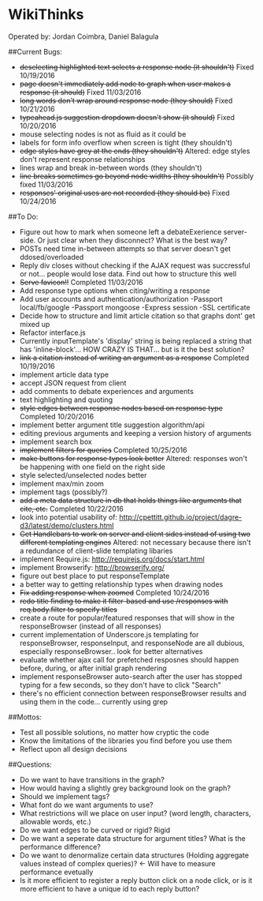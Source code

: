 WikiThinks
=====
Operated by: Jordan Coimbra, Daniel Balagula

##Current Bugs:
- ~~deselecting highlighted text selects a response node (it shouldn't)~~ Fixed 10/19/2016
- ~~page doesn't immediately add node to graph when user makes a response (it should)~~ Fixed 11/03/2016
- ~~long words don't wrap around response node (they should)~~ Fixed 10/21/2016
- ~~typeahead.js suggestion dropdown doesn't show (it should)~~ Fixed 10/20/2016
- mouse selecting nodes is not as fluid as it could be
- labels for form info overflow when screen is tight (they shouldn't)
- ~~edge styles have grey at the ends (they shouldn't)~~ Altered: edge styles don't represent response relationships
- lines wrap and break in-between words (they shouldn't)
- ~~line breaks sometimes go beyond node widths (they shouldn't)~~ Possibly fixed 11/03/2016
- ~~responses' original uses are not recorded (they should be)~~ Fixed 10/24/2016

##To Do:
- Figure out how to mark when someone left a debateExerience server-side. Or just clear when they disconnect? What is the best way?
- POSTs need time in-between attempts so that server doesn't get ddosed/overloaded
- Reply div closes without checking if the AJAX request was succressful or not... people would lose data. Find out how to structure this well
- ~~Serve favicon!!~~ Completed 11/03/2016
- Add response type options when citing/writing a response
- Add user accounts and authentication/authorization
  -Passport local/fb/google
  -Passport mongoose
  -Express session
  -SSL certificate
- Decide how to structure and limit article citation so that graphs dont' get mixed up
- Refactor interface.js
- Currently inputTemplate's 'display' string is being replaced a string that has 'inline-block'... HOW CRAZY IS THAT... but is it the best solution?
- ~~link a citation instead of writing an argument as a response~~ Completed 10/19/2016
- implement article data type
- accept JSON request from client
- add comments to debate experiences and arguments
- text highlighting and quoting
- ~~style edges between response nodes based on response type~~ Completed 10/20/2016
- implement better argument title suggestion algorithm/api
- editing previous arguments and keeping a version history of arguments
- implement search box
- ~~implement filters for queries~~ Completed 10/25/2016
- ~~make buttons for response types look better~~ Altered: responses won't be happening with one field on the right side
- style selected/unselected nodes better
- implement max/min zoom
- implement tags (possibly?)
- ~~add a meta data structure in db that holds things like arguments that cite, etc.~~ Completed 10/22/2016
- look into potential usability of: http://cpettitt.github.io/project/dagre-d3/latest/demo/clusters.html
- ~~Get Handlebars to work on server and client sides instead of using two different templating engines~~ Altered: not necessary because there isn't a redundance of client-slide templating libaries
- implement Require.js: http://requirejs.org/docs/start.html
- implement Browserify: http://browserify.org/
- figure out best place to put responseTemplate
- a better way to getting relationship types when drawing nodes
- ~~Fix adding response when zoomed~~ Completed 10/24/2016
- ~~redo title finding to make it filter-based and use /responses with req.body.filter to specify titles~~ 
- create a route for popular/featured responses that will show in the responseBrowser (instead of all responses)
- current implementation of Underscore.js templating for responseBrowser, responseInput, and responseNode are all dubious, especially responseBrowser.. look for better alternatives
- evaluate whether ajax call for prefetched resposnes should happen before, during, or after initial graph rendering
- implement responseBrowser auto-search after the user has stopped typing for a few seconds, so they don't have to click "Search"
- there's no efficient connection between responseBrowser results and using them in the code... currently using grep

##Mottos:
- Test all possible solutions, no matter how cryptic the code
- Know the limitations of the libraries you find before you use them
- Reflect upon all design decisions

##Questions:
- Do we want to have transitions in the graph?
- How would having a slightly grey background look on the graph?
- Should we implement tags?
- What font do we want arguments to use?
- What restrictions will we place on user input? (word length, characters, allowable words, etc.)
- Do we want edges to be curved or rigid? Rigid
- Do we want a seperate data structure for argument titles? What is the performance difference?
- Do we want to denormalize certain data structures (Holding aggregate values instead of complex queries)? <- Will have to measure performance evetually
- Is it more efficient to register a reply button click on a node click, or is it more efficient to have a unique id to each reply button?
